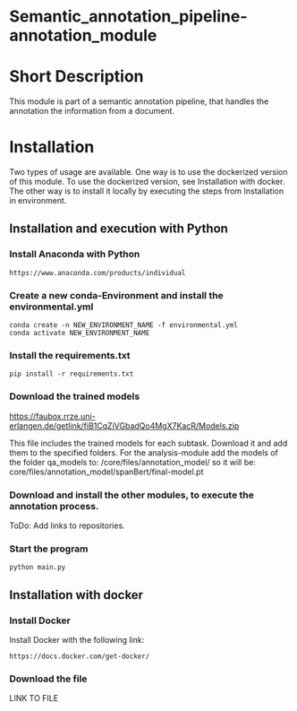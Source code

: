 # Semantic_annotation_pipeline-annotation_module

# Short Description
This module is part of a semantic annotation pipeline, that handles the annotation the information from a document.
# Installation
Two types of usage are available. One way is to use the dockerized version of this module. To use the dockerized version, see Installation with docker. 
The other way is to install it locally by executing the steps from Installation in environment. 


## Installation and execution with Python

### Install Anaconda with Python
```commandline
https://www.anaconda.com/products/individual 
```

### Create a new conda-Environment and install the environmental.yml
```
conda create -n NEW_ENVIRONMENT_NAME -f environmental.yml
conda activate NEW_ENVIRONMENT_NAME
```

### Install the requirements.txt
`
pip install -r requirements.txt
`
### Download the trained models
https://faubox.rrze.uni-erlangen.de/getlink/fiB1CqZjVGbadQo4MgX7KacR/Models.zip

This file includes the trained models for each subtask. Download it and add them to the specified folders. For the analysis-module add the models of the folder qa_models to: /core/files/annotation_model/
so it will be: core/files/annotation_model/spanBert/final-model.pt

### Download and install the other modules, to execute the annotation process.
ToDo: Add links to repositories.

### Start the program
`python main.py`

## Installation with docker

### Install Docker
Install Docker with the following link:
```commandline
https://docs.docker.com/get-docker/
``` 
### Download the file
LINK TO FILE



